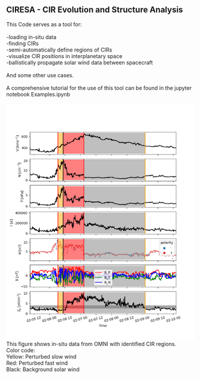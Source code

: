 ## CIRESA - CIR Evolution and Structure Analysis

This Code serves as a tool for:\
\
-loading in-situ data\
-finding CIRs\
-semi-automatically define regions of CIRs\
-visualize CIR positions in interplanetary space \
-ballistically propagate solar wind data between spacecraft\
\
And some other use cases. \
\
A comprehensive tutorial for the use of this tool can be found in the jupyter notebook Examples.ipynb
\
\
![alt text](CIR.png)\
This figure shows in-situ data from OMNI with identified CIR regions.\
Color code:\
Yellow: Perturbed slow wind\
Red: Perturbed fast wind\
Black: Background solar wind